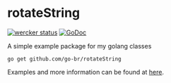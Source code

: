 # rotateString
[![wercker status](https://app.wercker.com/status/bfe41a5bee5bda45688a89c5703ede96/s "wercker status")](https://app.wercker.com/project/bykey/bfe41a5bee5bda45688a89c5703ede96)
[![GoDoc](https://godoc.org/github.com/go-br/rotateString?status.png)](https://godoc.org/github.com/go-br/rotateString)

A simple example package for my golang classes

```
go get github.com/go-br/rotateString
```

Examples and more information can be found at [here](https://godoc.org/github.com/go-br/rotateString).

